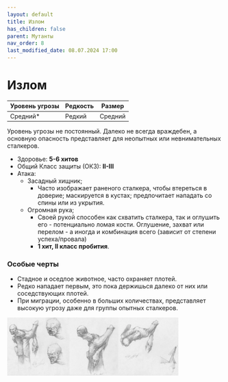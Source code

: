 ```yaml
---
layout: default
title: Излом
has_children: false
parent: Мутанты
nav_order: 8
last_modified_date: 08.07.2024 17:00
---
```


# Излом

| Уровень угрозы | Редкость | Размер  |
|----------------|----------|---------|
| Средний*       | Редкий   | Средний |

Уровень угрозы не постоянный. Далеко не всегда враждебен, а основную опасность представляет для неопытных или
невнимательных сталкеров.

- Здоровье: **5-6 хитов**
- Общий Класс защиты (ОКЗ): **II-III**
- Атака:
    - Засадный хищник;
        - Часто изображает раненого сталкера, чтобы втереться в доверие; маскируется в кустах; предпочитает нападать со
          спины или из укрытия.
    - Огромная рука;
        - Своей рукой способен как схватить сталкера, так и оглушить его - потенциально ломая кости.
          Оглушение, захват или перелом - а иногда и комбинация всего (зависит от степени успеха/провала)
        - **1 хит, II класс пробития**.

### Особые черты

- Стадное и оседлое животное, часто охраняет плотей.
- Редко нападает первым, это пока держишься далеко от них или соседствующих плотей.
- При миграции, особенно в больших количествах, представляет высокую угрозу даже для группы опытных сталкеров.

<img src="https://github.com/ivatar39/stalker-ttrpg/blob/main/assets/images/monsters/izlom.webp?raw=true" alt="boar" width="400"/>
